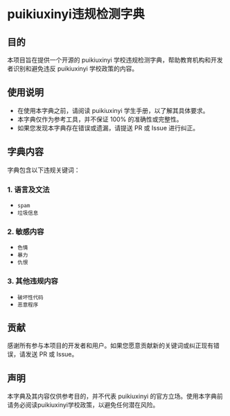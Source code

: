 **puikiuxinyi违规检测字典**
==========================

**目的**
--------

本项目旨在提供一个开源的 puikiuxinyi 学校违规检测字典，帮助教育机构和开发者识别和避免违反 puikiuxinyi 学校政策的内容。

**使用说明**
-------------

*   在使用本字典之前，请阅读 puikiuxinyi 学生手册，以了解其具体要求。
*   本字典仅作为参考工具，并不保证 100% 的准确性或完整性。
*   如果您发现本字典存在错误或遗漏，请提送 PR 或 Issue 进行纠正。

**字典内容**
-------------

字典包含以下违规关键词：

### 1. **语言及文法**

*   `spam`
*   `垃圾信息`

### 2. **敏感内容**

*   `色情`
*   `暴力`
*   `仇恨`

### 3. **其他违规内容**

*   `破坏性代码`
*   `恶意程序`

**贡献**
-----

感谢所有参与本项目的开发者和用户。如果您愿意贡献新的关键词或纠正现有错误，请发送 PR 或 Issue。

**声明**
------

本字典及其内容仅供参考目的，并不代表 puikiuxinyi 的官方立场。使用本字典前请务必阅读puikiuxinyi学校政策，以避免任何潜在风险。
